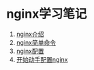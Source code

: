 # nginx学习笔记
1. [nginx介绍](./01.md)
2. [nginx简单命令](./02.md)
3. [nginx配置](./03.md)
3. [开始动手配置nginx](./04.md)
